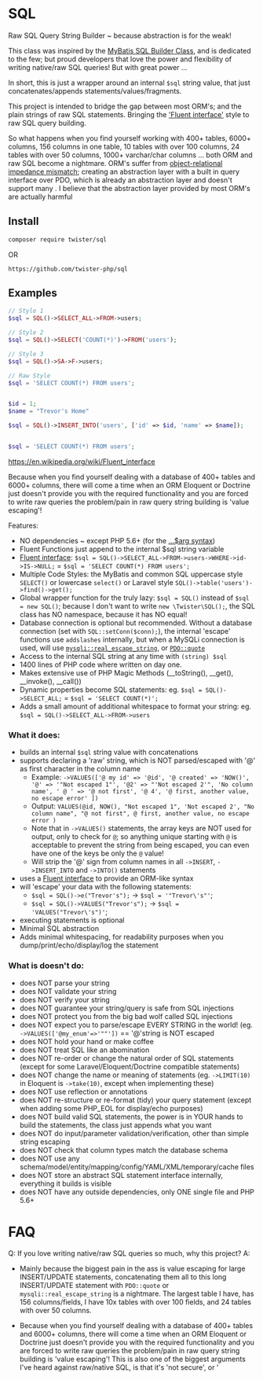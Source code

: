 # SQL
Raw SQL Query String Builder ~ because abstraction is for the weak!

This class was inspired by the [MyBatis SQL Builder Class](http://www.mybatis.org/mybatis-3/statement-builders.html), and is dedicated to the few; but proud developers that love the power and flexibility of writing native/raw SQL queries! But with great power ...

In short, this is just a wrapper around an internal `$sql` string value, that just concatenates/appends statements/values/fragments.

This project is intended to bridge the gap between most ORM's; and the plain strings of raw SQL statements. Bringing the ['Fluent interface'](https://en.wikipedia.org/wiki/Fluent_interface) style to raw SQL query building.

So what happens when you find yourself working with 400+ tables, 6000+ columns, 156 columns in one table, 10 tables with over 100 columns, 24 tables with over 50 columns, 1000+ varchar/char columns ... both ORM and raw SQL become a nightmare. ORM's suffer from [object-relational impedance mismatch](https://en.wikipedia.org/wiki/Object-relational_impedance_mismatch); creating an abstraction layer with a built in query interface over PDO, which is already an abstraction layer and doesn't support many . I believe that the abstraction layer provided by most ORM's are actually harmful


## Install

```txt
composer require twister/sql
```
OR
```
https://github.com/twister-php/sql
```




## Examples

```php
// Style 1
$sql = SQL()->SELECT_ALL->FROM->users;

// Style 2
$sql = SQL()->SELECT('COUNT(*)')->FROM('users');

// Style 3
$sql = SQL()->SA->F->users;

// Raw Style
$sql = 'SELECT COUNT(*) FROM users';


$id = 1;
$name = "Trevor's Home"

$sql = SQL()->INSERT_INTO('users', ['id' => $id, 'name' => $name]);


$sql = 'SELECT COUNT(*) FROM users';

```

https://en.wikipedia.org/wiki/Fluent_interface


Because when you find yourself dealing with a database of 400+ tables and 6000+ columns, there will come a time when an ORM Eloquent or Doctrine just doesn't provide you with the required functionality and you are forced to write raw queries  the problem/pain in raw query string building is 'value escaping'!


Features:
* NO dependencies ~ except PHP 5.6+ (for the [...$arg syntax](http://php.net/manual/en/functions.arguments.php#functions.variable-arg-list.new))
* Fluent Functions just append to the internal $sql string variable
* [Fluent interface](https://en.wikipedia.org/wiki/Fluent_interface): `$sql = SQL()->SELECT_ALL->FROM->users->WHERE->id->IS->NULL;` = `$sql = 'SELECT COUNT(*) FROM users';`
* Multiple Code Styles: the MyBatis and common SQL uppercase style `SELECT()` or lowercase `select()` or Laravel style `SQL()->table('users')->find()->get();`
* Global wrapper function for the truly lazy: `$sql = SQL()` instead of `$sql = new SQL()`; because I don't want to write `new \Twister\SQL();`, the SQL class has NO namespace, because it has NO equal!
* Database connection is optional but recommended. Without a database connection (set with `SQL::setConn($conn);`), the internal 'escape' functions use `addslashes` internally, but when a MySQLi connection is used, will use [`mysqli::real_escape_string`](http://php.net/manual/en/mysqli.real-escape-string.php), or [`PDO::quote`](http://php.net/manual/en/pdo.quote.php)
* Access to the internal SQL string at any time with `(string) $sql`
* 1400 lines of PHP code where written on day one.
* Makes extensive use of PHP Magic Methods (\_\_toString(), \_\_get(), \_\_invoke(), \_\_call())
* Dynamic properties become SQL statements: eg. `$sql = SQL()->SELECT_ALL;` = `$sql = 'SELECT COUNT(*)';`
* Adds a small amount of additional whitespace to format your string: eg. `$sql = SQL()->SELECT_ALL->FROM->users`

### What it does:

* builds an internal `$sql` string value with concatenations
* supports declaring a 'raw' string, which is NOT parsed/escaped with '@' as first character in the column name
  - Example: `->VALUES(['@ my id' => '@id', '@ created' => 'NOW()', '@' => '"Not escaped 1"', '@2' => "'Not escaped 2'", 'No column name', ' @ ' => '@ not first', '@ 4', '@ first, another value, no escape error' ])`
  - Output: `VALUES(@id, NOW(), "Not escaped 1", 'Not escaped 2', "No column name", "@ not first", @ first, another value, no escape error )`
  - Note that in `->VALUES()` statements, the array keys are NOT used for output, only to check for `@`; so anything unique starting with `@` is acceptable to prevent the string from being escaped, you can even have one of the keys be only the `@` value!
  - Will strip the '@' sign from column names in all `->INSERT`, `->INSERT_INTO` and `->INTO()` statements
* uses a [Fluent interface](https://en.wikipedia.org/wiki/Fluent_interface) to provide an ORM-like syntax
* will 'escape' your data with the following statements:
  - `$sql = SQL()->e("Trevor's");` -> `$sql = '"Trevor\'s"'`;
  - `$sql = SQL()->VALUES("Trevor's");` -> `$sql = 'VALUES("Trevor\'s")'`;
* executing statements is optional
* Minimal SQL abstraction
* Adds minimal whitespacing, for readability purposes when you dump/print/echo/display/log the statement



### What is doesn't do:

* does NOT parse your string
* does NOT validate your string
* does NOT verify your string
* does NOT guarantee your string/query is safe from SQL injections
* does NOT protect you from the big bad wolf called SQL injections
* does NOT expect you to parse/escape EVERY STRING in the world! (eg. `->VALUES(['@my_enum'=>'""'])` == '@'string is NOT escaped
* does NOT hold your hand or make coffee
* does NOT treat SQL like an abomination
* does NOT re-order or change the natural order of SQL statements (except for some Laravel/Eloquent/Doctrine compatible statements)
* does NOT change the name or meaning of statements (eg. `->LIMIT(10)` in Eloquent is `->take(10)`, except when implementing these)
* does NOT use reflection or annotations
* does NOT re-structure or re-format (tidy) your query statement (except when adding some PHP_EOL for display/echo purposes)
* does NOT build valid SQL statements, the power is in YOUR hands to build the statements, the class just appends what you want
* does NOT do input/parameter validation/verification, other than simple string escaping
* does NOT check that column types match the database schema
* does NOT use any schema/model/entity/mapping/config/YAML/XML/temporary/cache files
* does NOT store an abstract SQL statement interface internally, everything it builds is visible
* does NOT have any outside dependencies, only ONE single file and PHP 5.6+



FAQ
====
Q: If you love writing native/raw SQL queries so much, why this project?
A:
* Mainly because the biggest pain in the ass is value escaping for large INSERT/UPDATE statements, concatenating them all to this long INSERT/UPDATE statement with `PDO::quote` or `mysqli::real_escape_string` is a nightmare. The largest table I have, has 156 columns/fields, I have 10x tables with over 100 fields, and 24 tables with over 50 columns.

* Because when you find yourself dealing with a database of 400+ tables and 6000+ columns, there will come a time when an ORM Eloquent or Doctrine just doesn't provide you with the required functionality and you are forced to write raw queries  the problem/pain in raw query string building is 'value escaping'! This is also one of the biggest arguments I've heard against raw/native SQL, is that it's 'not secure', or '
